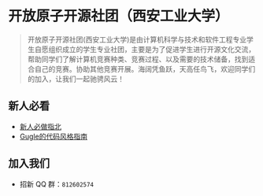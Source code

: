# 开放原子开源社团（西安工业大学）

> 开放原子开源社团(西安工业大学)是由计算机科学与技术和软件工程专业学生自愿组织成立的学生专业社团，主要是为了促进学生进行开源文化交流，帮助同学们了解计算机竞赛种类、竞赛过程、以及需要的技术储备，找到适合自己的竞赛。协助其他竞赛开展。海阔凭鱼跃，天高任鸟飞，欢迎同学们的加入，让我们一起驰骋风云！

## 新人必看

* [新人必做指北](https://github.com/XATUOS/.github)
* [Gugle的代码风格指南](https://github.com/Gu-ZT/CodeStyle)

## 加入我们

* 招新 QQ 群：`812602574`
